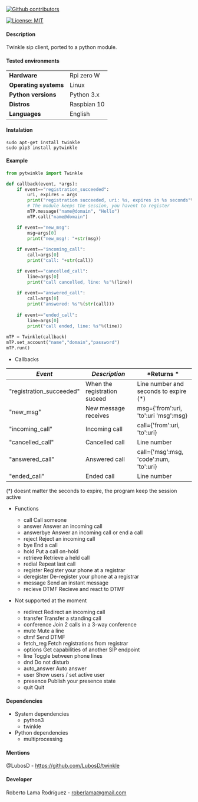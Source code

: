 <p align="left" >
<a href="https://github.com/RoberWare/pytwinkle/graphs/contributors"><img src="https://img.shields.io/github/contributors/RoberWare/pytwinkle" alt="Github contributors"/></a>
<!-- <a href="https://github.com/RoberWare/pytwinkle"><img src="https://img.shields.io/github/release-pre/RoberWare/pytwinkle" alt="Github release"/></a>
<a href="https://github.com/RoberWare/pytwinkle/stargazers"><img src="https://img.shields.io/github/stars/RoberWare/pytwinkle" alt="Github stars"/></a> -->
</p>

[![License: MIT](https://img.shields.io/badge/License-MIT-blue.svg)](https://opensource.org/licenses/MIT)

#### Description
Twinkle sip client, ported to a python module.

#### Tested environments

|                         |                                         |
|-------------------------|-----------------------------------------|
| **Hardware**            | Rpi zero W                              | 
| **Operating systems**   | Linux                                   |
| **Python versions**     | Python 3.x                              |
| **Distros**             | Raspbian 10                             |
| **Languages**           | English                                 |

#### Instalation
```Shell
sudo apt-get install twinkle
sudo pip3 install pytwinkle
```

#### Example
```Python
from pytwinkle import Twinkle

def callback(event, *args):
    if event=="registration_succeeded":
        uri, expires = args
        print("registratiom succeeded, uri: %s, expires in %s seconds"%(uri, expires))
        # The module keeps the session, you havent to register
        mTP.message("name@domain", "Hello")
        mTP.call("name@domain")

    if event=="new_msg":
        msg=args[0]
        print("new_msg!: "+str(msg))
    
    if event=="incoming_call":
        call=args[0]
        print("call: "+str(call))

    if event=="cancelled_call":
        line=args[0]
        print("call cancelled, line: %s"%(line))
        
    if event=="answered_call":
        call=args[0]
        print("answered: %s"%(str(call)))
        
    if event=="ended_call":
        line=args[0]
        print("call ended, line: %s"%(line))
  
mTP = Twinkle(callback)  
mTP.set_account("name","domain","password")
mTP.run()
```

 - Callbacks
 
| *Event*                  |  *Description*               | *Returns *                             |
|--------------------------|------------------------------|----------------------------------------|
| "registration_succeeded" | When the registration suceed | Line number and seconds to expire (*)  |
| "new_msg"                | New message receives         | msg={'from':uri, 'to':uri 'msg':msg}   |
| "incoming_call"          | Incoming call                | call={'from':uri, 'to':uri}            |
| "cancelled_call"         | Cancelled call               | Line number                            |
| "answered_call"          | Answered call                | call={'msg':msg, 'code':num, 'to':uri} |
| "ended_call"             | Ended call                   | Line number                            |

(*) doesnt matter the seconds to expire, the program keep the session active

 - Functions
   - call		Call someone
   - answer		Answer an incoming call
   - answerbye	Answer an incoming call or end a call
   - reject		Reject an incoming call
   - bye		    End a call
   - hold		Put a call on-hold
   - retrieve	Retrieve a held call
   - redial		Repeat last call
   - register	Register your phone at a registrar
   - deregister	De-register your phone at a registrar
   - message		Send an instant message
   - recieve DTMF  Recieve and react to DTMF

 - Not supported at the moment
   - redirect	Redirect an incoming call
   - transfer	Transfer a standing call
   - conference	Join 2 calls in a 3-way conference
   - mute		Mute a line
   - dtmf		Send DTMF
   - fetch_reg	Fetch registrations from registrar
   - options		Get capabilities of another SIP endpoint
   - line		Toggle between phone lines
   - dnd		Do not disturb
   - auto_answer	Auto answer
   - user		Show users / set active user
   - presence	Publish your presence state
   - quit		Quit


#### Dependencies
- System dependencies
  - python3
  - twinkle
- Python dependencies
    - multiprocessing
    
#### Mentions
  @LubosD - https://github.com/LubosD/twinkle
  
#### Developer
Roberto Lama Rodríguez - roberlama@gmail.com
 
